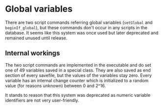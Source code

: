 # Global variables

There are two script commands referring global variables (`setGlobal` and `beginIf_global`), but these commands don't occur in any scripts in the database. It seems like this system was once used but later deprecated and remained unused until release.

## Internal workings

The two script commands are implemented in the executable and do set one of 49 variables saved in a special class. They are also saved as end section of every savefile, but the values of the variables stay zero. Every variable has an internal change counter which is initialized to a random value (for reasons unknown) between 0 and 2^16.

It stands to reason that this system was deprecated as numeric variable identifiers are not very user-friendly.
